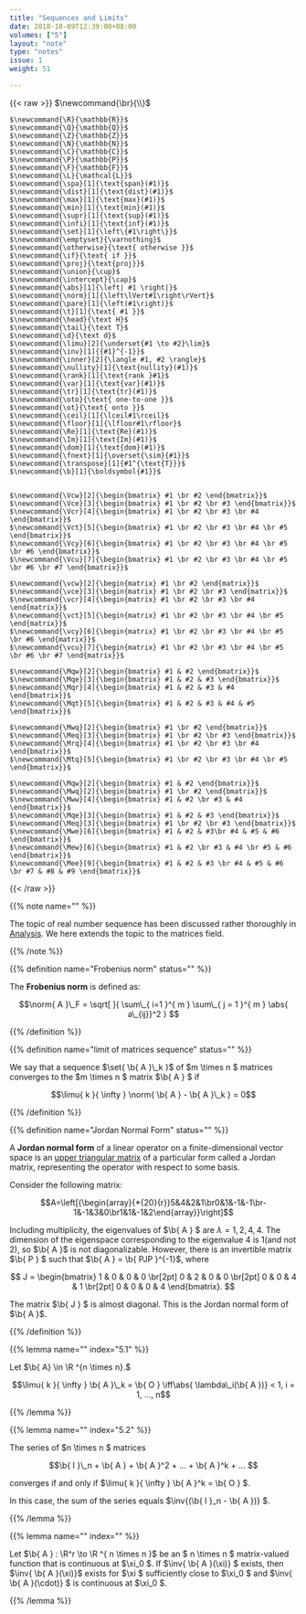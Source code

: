 ```yaml
---
title: "Sequences and Limits"
date: 2018-10-09T12:39:00+08:00
volumes: ["5"]
layout: "note"
type: "notes"
issue: 1
weight: 51

---
```


<!--more-->

<div class="latex-macros">
  {{< raw >}}
    $\newcommand{\br}{\\}$

    $\newcommand{\R}{\mathbb{R}}$
    $\newcommand{\Q}{\mathbb{Q}}$
    $\newcommand{\Z}{\mathbb{Z}}$
    $\newcommand{\N}{\mathbb{N}}$
    $\newcommand{\C}{\mathbb{C}}$
    $\newcommand{\P}{\mathbb{P}}$
    $\newcommand{\F}{\mathbb{F}}$
    $\newcommand{\L}{\mathcal{L}}$
    $\newcommand{\spa}[1]{\text{span}(#1)}$
    $\newcommand{\dist}[1]{\text{dist}(#1)}$
    $\newcommand{\max}[1]{\text{max}(#1)}$
    $\newcommand{\min}[1]{\text{min}(#1)}$
    $\newcommand{\supr}[1]{\text{sup}(#1)}$
    $\newcommand{\infi}[1]{\text{inf}(#1)}$
    $\newcommand{\set}[1]{\left\{#1\right\}}$
    $\newcommand{\emptyset}{\varnothing}$
    $\newcommand{\otherwise}{\text{ otherwise }}$
    $\newcommand{\if}{\text{ if }}$
    $\newcommand{\proj}{\text{proj}}$
    $\newcommand{\union}{\cup}$
    $\newcommand{\intercept}{\cap}$
    $\newcommand{\abs}[1]{\left| #1 \right|}$
    $\newcommand{\norm}[1]{\left\lVert#1\right\rVert}$
    $\newcommand{\pare}[1]{\left(#1\right)}$
    $\newcommand{\t}[1]{\text{ #1 }}$
    $\newcommand{\head}{\text H}$
    $\newcommand{\tail}{\text T}$
    $\newcommand{\d}{\text d}$
    $\newcommand{\limu}[2]{\underset{#1 \to #2}\lim}$
    $\newcommand{\inv}[1]{{#1}^{-1}}$
    $\newcommand{\inner}[2]{\langle #1, #2 \rangle}$
    $\newcommand{\nullity}[1]{\text{nullity}(#1)}$
    $\newcommand{\rank}[1]{\text{rank }#1}$
    $\newcommand{\var}[1]{\text{var}(#1)}$
    $\newcommand{\tr}[1]{\text{tr}(#1)}$
    $\newcommand{\oto}{\text{ one-to-one }}$
    $\newcommand{\ot}{\text{ onto }}$
    $\newcommand{\ceil}[1]{\lceil#1\rceil}$
    $\newcommand{\floor}[1]{\lfloor#1\rfloor}$
    $\newcommand{\Re}[1]{\text{Re}(#1)}$
    $\newcommand{\Im}[1]{\text{Im}(#1)}$
    $\newcommand{\dom}[1]{\text{dom}(#1)}$
    $\newcommand{\fnext}[1]{\overset{\sim}{#1}}$
    $\newcommand{\transpose}[1]{#1^{\text{T}}}$
    $\newcommand{\b}[1]{\boldsymbol{#1}}$


    $\newcommand{\Vcw}[2]{\begin{bmatrix} #1 \br #2 \end{bmatrix}}$
    $\newcommand{\Vce}[3]{\begin{bmatrix} #1 \br #2 \br #3 \end{bmatrix}}$
    $\newcommand{\Vcr}[4]{\begin{bmatrix} #1 \br #2 \br #3 \br #4 \end{bmatrix}}$
    $\newcommand{\Vct}[5]{\begin{bmatrix} #1 \br #2 \br #3 \br #4 \br #5 \end{bmatrix}}$
    $\newcommand{\Vcy}[6]{\begin{bmatrix} #1 \br #2 \br #3 \br #4 \br #5 \br #6 \end{bmatrix}}$
    $\newcommand{\Vcu}[7]{\begin{bmatrix} #1 \br #2 \br #3 \br #4 \br #5 \br #6 \br #7 \end{bmatrix}}$

    $\newcommand{\vcw}[2]{\begin{matrix} #1 \br #2 \end{matrix}}$
    $\newcommand{\vce}[3]{\begin{matrix} #1 \br #2 \br #3 \end{matrix}}$
    $\newcommand{\vcr}[4]{\begin{matrix} #1 \br #2 \br #3 \br #4 \end{matrix}}$
    $\newcommand{\vct}[5]{\begin{matrix} #1 \br #2 \br #3 \br #4 \br #5 \end{matrix}}$
    $\newcommand{\vcy}[6]{\begin{matrix} #1 \br #2 \br #3 \br #4 \br #5 \br #6 \end{matrix}}$
    $\newcommand{\vcu}[7]{\begin{matrix} #1 \br #2 \br #3 \br #4 \br #5 \br #6 \br #7 \end{matrix}}$

    $\newcommand{\Mqw}[2]{\begin{bmatrix} #1 & #2 \end{bmatrix}}$
    $\newcommand{\Mqe}[3]{\begin{bmatrix} #1 & #2 & #3 \end{bmatrix}}$
    $\newcommand{\Mqr}[4]{\begin{bmatrix} #1 & #2 & #3 & #4 \end{bmatrix}}$
    $\newcommand{\Mqt}[5]{\begin{bmatrix} #1 & #2 & #3 & #4 & #5 \end{bmatrix}}$

    $\newcommand{\Mwq}[2]{\begin{bmatrix} #1 \br #2 \end{bmatrix}}$
    $\newcommand{\Meq}[3]{\begin{bmatrix} #1 \br #2 \br #3 \end{bmatrix}}$
    $\newcommand{\Mrq}[4]{\begin{bmatrix} #1 \br #2 \br #3 \br #4 \end{bmatrix}}$
    $\newcommand{\Mtq}[5]{\begin{bmatrix} #1 \br #2 \br #3 \br #4 \br #5 \end{bmatrix}}$

    $\newcommand{\Mqw}[2]{\begin{bmatrix} #1 & #2 \end{bmatrix}}$
    $\newcommand{\Mwq}[2]{\begin{bmatrix} #1 \br #2 \end{bmatrix}}$
    $\newcommand{\Mww}[4]{\begin{bmatrix} #1 & #2 \br #3 & #4 \end{bmatrix}}$
    $\newcommand{\Mqe}[3]{\begin{bmatrix} #1 & #2 & #3 \end{bmatrix}}$
    $\newcommand{\Meq}[3]{\begin{bmatrix} #1 \br #2 \br #3 \end{bmatrix}}$
    $\newcommand{\Mwe}[6]{\begin{bmatrix} #1 & #2 & #3\br #4 & #5 & #6 \end{bmatrix}}$
    $\newcommand{\Mew}[6]{\begin{bmatrix} #1 & #2 \br #3 & #4 \br #5 & #6 \end{bmatrix}}$
    $\newcommand{\Mee}[9]{\begin{bmatrix} #1 & #2 & #3 \br #4 & #5 & #6 \br #7 & #8 & #9 \end{bmatrix}}$
  {{< /raw >}}
</div>

{{% note name="" %}}

The topic of real number sequence has been discussed rather thoroughly in [Analysis](/math-131a/main/). We here extends the topic to the matrices field.

{{% /note %}}

{{% definition name="Frobenius norm" status="" %}}

The **Frobenius norm** is defined as:

$$\norm{ A }\_F = \sqrt[  ]{ \sum\_{ i=1 }^{ m } \sum\_{ j = 1 }^{ m } \abs{ a\_{ij}}^2 } $$

{{% /definition %}}

{{% definition name="limit of matrices sequence" status="" %}}

We say that a sequence $\set{ \b{ A }\_k }$ of $m \times n $ matrices converges to the $m \times n $ matrix $\b{ A } $ if

$$\limu{ k }{ \infty } \norm{ \b{ A } - \b{ A }\_k } = 0$$

{{% /definition %}}

{{% definition name="Jordan Normal Form" status="" %}}

A **Jordan normal form** of a linear operator on a finite-dimensional vector space is an <u>upper triangular matrix</u> of a particular form called a Jordan matrix, representing the operator with respect to some basis.

Consider the following matrix:

$$A=\left[{\begin{array}{*{20}{r}}5&4&2&1\br0&1&-1&-1\br-1&-1&3&0\br1&1&-1&2\end{array}}\right]$$

Including multiplicity, the eigenvalues of $\b{ A } $ are $λ = 1, 2, 4, 4$. The dimension of the eigenspace corresponding to the eigenvalue $4$ is $1$(and not $2$), so $\b{ A }$ is not diagonalizable. However, there is an invertible matrix $\b{ P } $ such that $\b{ A } = \b{ PJP }^{-1}$, where

$$ J = \begin{bmatrix}
1 & 0 & 0 & 0 \br[2pt]
0 & 2 & 0 & 0 \br[2pt]
0 & 0 & 4 & 1 \br[2pt]
0 & 0 & 0 & 4 \end{bmatrix}. $$

The matrix $\b{ J } $ is almost diagonal. This is the Jordan normal form of $\b{ A }$.

{{% /definition %}}

{{% lemma name="" index="5.1" %}}

Let $\b{ A} \in \R ^{n \times n}.$

$$\limu{ k }{ \infty } \b{ A }\_k = \b{ O } \iff\abs{ \lambda\_i(\b{ A })} < 1, i = 1, ..., n$$

{{% /lemma %}}

{{% lemma name="" index="5.2" %}}

The series of $n \times n $ matrices

$$\b{ I }\_n + \b{ A } + \b{ A }^2 + ... + \b{ A }^k + ... $$

converges if and only if $\limu{ k }{ \infty } \b{ A }^k = \b{ O } $.

In this case, the sum of the series equals $\inv{(\b{ I }\_n - \b{ A })} $.

{{% /lemma %}}

{{% lemma name="" index="" %}}

Let $\b{ A } : \R^r \to \R ^{ n \times n }$ be an $ n \times n $ matrix-valued function that is continuous at $\xi\_0 $. If $\inv{ \b{ A }(\xi)} $ exists, then $\inv{ \b{ A }(\xi)}$ exists for $\xi $ sufficiently close to $\xi\_0 $ and $\inv{ \b{ A }(\cdot)} $ is continuous at $\xi\_0 $.

{{% /lemma %}}

